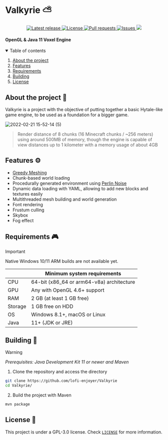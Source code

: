 # Valkyrie ⛅

<div align="center">
  <a href="https://github.com/lofi-enjoyer/Valkyrie/releases/latest">
    <img src="https://img.shields.io/github/v/release/lofi-enjoyer/Valkyrie?include_prereleases" alt="Latest release" />
  </a>
  <a href="https://github.com/lofi-enjoyer/Valkyrie/blob/main/LICENSE">
    <img src="https://img.shields.io/badge/license-GPL--3.0-blue.svg" alt="License" />
  </a>
  <a href="https://github.com/lofi-enjoyer/Valkyrie/pulls">
    <img src="https://img.shields.io/github/issues-pr/lofi-enjoyer/Valkyrie" alt="Pull requests" />
  </a>
  <a href="https://github.com/lofi-enjoyer/Valkyrie/issues">
    <img src="https://img.shields.io/github/issues/lofi-enjoyer/Valkyrie" alt="Issues" />
  </a>
  <a href="https://discord.gg/wdq3RP6xxY">
    <img src="https://img.shields.io/badge/discord-Project_Valkyrie-blue?logo=discord">
  </a>
</div>

#### OpenGL &amp; Java 11 Voxel Engine

<details open="open">
  <summary>Table of contents</summary>
  <ol>
    <li><a href="#about-the-project">About the project</a></li>
    <li><a href="#features">Features</a></li>
    <li><a href="#requirements">Requirements</a></li>
    <li><a href="#building">Building</a></li>
    <li><a href="#license">License</a></li>
  </ol>
</details>

<div id="about-the-project"></div>

## About the project 📝

Valkyrie is a project with the objective of putting together a basic Hytale-like game engine, to be used as a foundation for a bigger game.

![2022-02-21 15-52-14 (5)](https://user-images.githubusercontent.com/25750692/155811531-ac8be712-774b-420f-b6e2-2bbdf0e50922.gif)

> Render distance of 8 chunks (16 Minecraft chunks / ~256 meters) using around 500MB of memory, though the engine is capable of view distances up to 1 kilometer with a memory usage of about 4GB

<div id="features"></div>

## Features ⚙

- [Greedy Meshing](https://0fps.net/2012/07/07/meshing-minecraft-part-2/)
- Chunk-based world loading
- Procedurally generated environment using [Perlin Noise](https://en.wikipedia.org/wiki/Perlin_noise)
- Dynamic data loading with YAML, allowing to add new blocks and textures easily
- Multithreaded mesh building and world generation
- Font rendering
- Frustum culling
- Skybox
- Fog effect

<div id="requirements"></div>

## Requirements 🎮

>[!IMPORTANT]
> Native Windows 10/11 ARM builds are not available yet.

|           | Minimum system requirements                   |
|-----------|-----------------------------------------------|
| CPU       | 64-bit (x86_64 or arm64-v8a) architecture     |
| GPU       | Any with OpenGL 4.6+ support                  |
| RAM       | 2 GB (at least 1 GB free)                     |
| Storage   | 1 GB free on HDD                              |
| OS        | Windows 8.1+, macOS or Linux                  |
| Java      | 11+ (JDK or JRE)                              |

<div id="building"></div>

## Building 🚀 

>[!WARNING]
>_Prerequisites: Java Development Kit 11 or newer and Maven_

1. Clone the repository and access the directory
```sh
git clone https://github.com/lofi-enjoyer/Valkyrie
cd Valkyrie/
```

2. Build the project with Maven

```sh
mvn package
```

<div id="license"></div>

## License 📜 

This project is under a GPL-3.0 license. Check [`LICENSE`](https://github.com/lofi-enjoyer/Valkyrie/blob/master/LICENSE) for more information.
